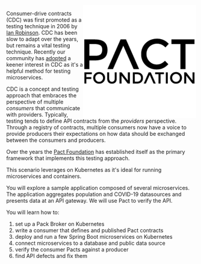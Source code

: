 <img align="right" src="./assets/pact-foundation.png" width="300">

Consumer-drive contracts (CDC) was first promoted as a testing technique in 2006 by [Ian Robinson](https://martinfowler.com/articles/consumerDrivenContracts.html). CDC has been slow to adapt over the years, but remains a vital testing technique. Recently our community has [adopted](https://www.thoughtworks.com/radar/techniques/consumer-driven-contract-testing) a keener interest in CDC as it's a helpful method for testing microservices.

CDC is a concept and testing approach that embraces the perspective of multiple _consumers_ that communicate with providers. Typically, testing tends to define API contracts from the _providers_ perspective. Through a registry of contracts, multiple consumers now have a voice to provide producers their expectations on how data should be exchanged between the consumers and producers.

Over the years the [Pact Foundation](https://pact.io/) has established itself as the primary framework that implements this testing approach.

This scenario leverages on Kubernetes as it's ideal for running microservices and containers.

You will explore a sample application composed of several microservices. The application aggregates population and COVID-19 datasources and presents data at an API gateway. We will use Pact to verify the API.

You will learn how to:

1. set up a Pack Broker on Kubernetes
2. write a consumer that defines and published Pact contracts
3. deploy and run a few Spring Boot microservices on Kubernetes
4. connect microservices to a database and public data source
5. verify the consumer Pacts against a producer
6. find API defects and fix them
